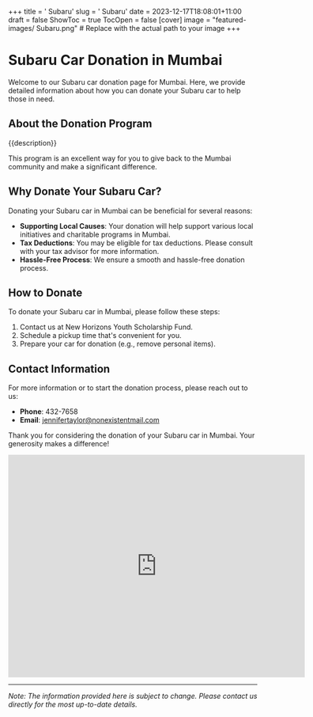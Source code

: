 +++
title = '    Subaru'
slug = '    Subaru'
date = 2023-12-17T18:08:01+11:00
draft = false
ShowToc = true
TocOpen = false
[cover]
image = "featured-images/    Subaru.png"  # Replace with the actual path to your image
+++



#     Subaru Car Donation in     Mumbai

Welcome to our     Subaru car donation page for     Mumbai. Here, we provide detailed information about how you can donate your     Subaru car to help those in need.

## About the Donation Program

{{description}}

This program is an excellent way for you to give back to the     Mumbai community and make a significant difference.

## Why Donate Your     Subaru Car?

Donating your     Subaru car in     Mumbai can be beneficial for several reasons:

- **Supporting Local Causes**: Your donation will help support various local initiatives and charitable programs in     Mumbai.
- **Tax Deductions**: You may be eligible for tax deductions. Please consult with your tax advisor for more information.
- **Hassle-Free Process**: We ensure a smooth and hassle-free donation process.

## How to Donate

To donate your     Subaru car in     Mumbai, please follow these steps:

1. Contact us at     New Horizons Youth Scholarship Fund.
2. Schedule a pickup time that's convenient for you.
3. Prepare your car for donation (e.g., remove personal items).

## Contact Information

For more information or to start the donation process, please reach out to us:

- **Phone**: 432-7658
- **Email**:     jennifertaylor@nonexistentmail.com

Thank you for considering the donation of your     Subaru car in     Mumbai. Your generosity makes a difference!

<!-- Other content -->

<iframe width="600" height="450" frameborder="0" style="border:0" src="https://www.google.com/maps/embed/v1/place?key=AIzaSyDivX6qAx8DlsaPtf6od3s40HLANl8aFcE&q=++++Mumbai" allowfullscreen></iframe>

<!-- Other content -->

---

*Note: The information provided here is subject to change. Please contact us directly for the most up-to-date details.*
